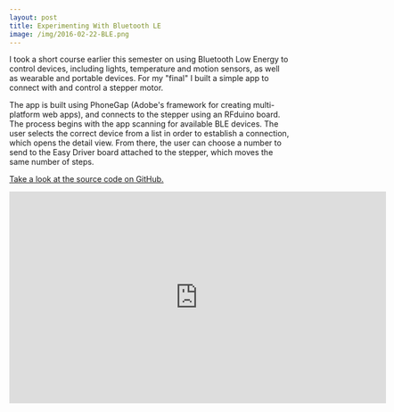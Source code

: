 ```yaml
---
layout: post
title: Experimenting With Bluetooth LE
image: /img/2016-02-22-BLE.png
---
```


I took a short course earlier this semester on using Bluetooth Low Energy to control devices, including lights, temperature and motion sensors, as well as wearable and portable devices. For my "final" I built a simple app to connect with and control a stepper motor.

The app is built using PhoneGap (Adobe's framework for creating multi-platform web apps), and connects to the stepper using an RFduino board. The process begins with the app scanning for available BLE devices. The user selects the correct device from a list in order to establish a connection, which opens the detail view. From there, the user can choose a number to send to the Easy Driver board attached to the stepper, which moves the same number of steps.

[Take a look at the source code on GitHub.](https://github.com/gweintraub/BLE-Stepper)

<iframe src="https://player.vimeo.com/video/156220019" width="676" height="380" frameborder="0" webkitallowfullscreen mozallowfullscreen allowfullscreen></iframe>